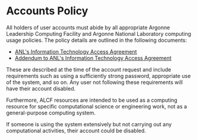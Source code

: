 # Accounts Policy

All holders of user accounts must abide by all appropriate Argonne Leadership Computing Facility and Argonne National Laboratory computing usage policies. The policy details are outlined in the following documents:

* [ANL's Information Technology Access Agreement](./files/IT_Access_Agreement_for_ALCF.pdf)
* [Addendum to ANL's Information Technology Access Agreement](./files/IT_Access_Agreement_for_ALCF_Addendum.pdf)

These are described at the time of the account request and include requirements such as using a sufficiently strong password, appropriate use of the system, and so on. Any user not following these requirements will have their account disabled.

Furthermore, ALCF resources are intended to be used as a computing resource for specific computational science or engineering work, not as a general-purpose computing system.

If someone is using the system extensively but not carrying out any computational activities, their account could be disabled.
